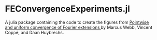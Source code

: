 # FEConvergenceExperiments.jl
A julia package containing the code to create the figures from <a href="https://arxiv.org/abs/1811.09527">Pointwise and uniform convergence of Fourier extensions </a>
by Marcus Webb, Vincent Coppé, and Daan Huybrechs.

